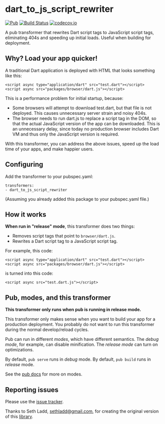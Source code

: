 # dart_to_js_script_rewriter

<a href="https://pub.dartlang.org/packages/dart_to_js_script_rewriter"><img src="https://img.shields.io/pub/v/dart_to_js_script_rewriter.svg" alt="Pub" /></a>
<a href="https://travis-ci.org/Workiva/dart_to_js_script_rewriter"><img src="https://travis-ci.org/Workiva/dart_to_js_script_rewriter.svg?branch=travis-ci" alt="Build Status" /></a>
<a href="http://codecov.io/github/Workiva/dart_to_js_script_rewriter?branch=master"><img src="http://codecov.io/github/Workiva/dart_to_js_script_rewriter/coverage.svg?branch=master" alt="codecov.io" /></a>


A pub transformer that rewrites Dart script tags to
JavaScript script tags, eliminating
404s and speeding up initial loads.
Useful when building for deployment.

## Why? Load your app quicker!

A traditional Dart application is deployed with HTML that looks something
like this:

    <script async type="application/dart" src="test.dart"></script>
    <script async src="packages/browser/dart.js"></script>

This is a performance problem for initial startup, because:

* Some browsers will attempt to download test.dart, but that file is not
  deployed. This causes unnecessary server strain and noisy 404s.
* The browser needs to run dart.js to replace a script tag in the DOM,
  so that the actual JavaScript version of the app can be downloaded. This is
  an unnecessary delay, since today no production browser includes Dart VM
  and thus only the JavaScript version is required.

With this transformer, you can address the above issues, speed up the load
time of your apps, and make happier users.

## Configuring

Add the transformer to your pubspec.yaml:

    transformers:
    - dart_to_js_script_rewriter

(Assuming you already added this package to your pubspec.yaml file.)

## How it works

**When run in "release" mode**, this transformer does two things:

* Removes script tags that point to `browser/dart.js`.
* Rewrites a Dart script tag to a JavaScript script tag.

For example, this code:

    <script async type="application/dart" src="test.dart"></script>
    <script async src="packages/browser/dart.js"></script>

is turned into this code:

    <script async src="test.dart.js"></script>

## Pub, modes, and this transformer

**This transformer only runs when pub is running in release mode.**

This transformer only makes sense when you want to build your app for a
production deployment. You probably do not want to run this transformer
during the normal develop/reload cycles.

Pub can run in different _modes_, which have different semantics. The
_debug mode_, for example, can disable minification. The _release mode_
can turn on optimizations.

By default, `pub serve` runs in _debug_ mode. By default, `pub build`
runs in _release_ mode.

See the [pub docs][pubdocs] for more on modes.

## Reporting issues

Please use the [issue tracker][issues].

[issues]: https://github.com/Workiva/dart_to_js_script_rewriter/issues
[pubdocs]: https://www.dartlang.org/tools/pub/

Thanks to Seth Ladd, <sethladd@gmail.com>, for creating the original version of this [library](https://github.com/sethladd/dart_to_js_script_rewriter).
